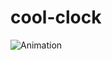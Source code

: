 # cool-clock

![Animation](https://user-images.githubusercontent.com/23412079/169181064-b0906723-f313-4e55-abae-f4d453675876.gif)
